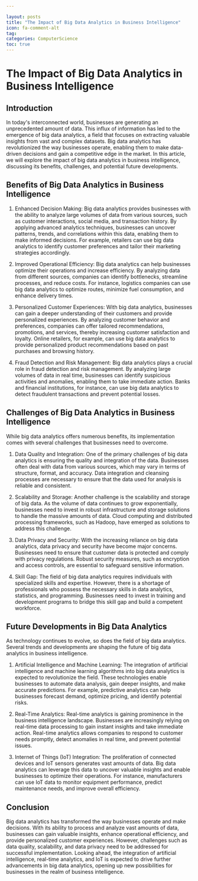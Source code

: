 ```yaml
---

layout: posts
title: "The Impact of Big Data Analytics in Business Intelligence"
icon: fa-comment-alt
tag:      
categories: ComputerScience
toc: true
---
```




# The Impact of Big Data Analytics in Business Intelligence

## Introduction

In today's interconnected world, businesses are generating an unprecedented amount of data. This influx of information has led to the emergence of big data analytics, a field that focuses on extracting valuable insights from vast and complex datasets. Big data analytics has revolutionized the way businesses operate, enabling them to make data-driven decisions and gain a competitive edge in the market. In this article, we will explore the impact of big data analytics in business intelligence, discussing its benefits, challenges, and potential future developments.

## Benefits of Big Data Analytics in Business Intelligence

1. Enhanced Decision Making: Big data analytics provides businesses with the ability to analyze large volumes of data from various sources, such as customer interactions, social media, and transaction history. By applying advanced analytics techniques, businesses can uncover patterns, trends, and correlations within this data, enabling them to make informed decisions. For example, retailers can use big data analytics to identify customer preferences and tailor their marketing strategies accordingly.

2. Improved Operational Efficiency: Big data analytics can help businesses optimize their operations and increase efficiency. By analyzing data from different sources, companies can identify bottlenecks, streamline processes, and reduce costs. For instance, logistics companies can use big data analytics to optimize routes, minimize fuel consumption, and enhance delivery times.

3. Personalized Customer Experiences: With big data analytics, businesses can gain a deeper understanding of their customers and provide personalized experiences. By analyzing customer behavior and preferences, companies can offer tailored recommendations, promotions, and services, thereby increasing customer satisfaction and loyalty. Online retailers, for example, can use big data analytics to provide personalized product recommendations based on past purchases and browsing history.

4. Fraud Detection and Risk Management: Big data analytics plays a crucial role in fraud detection and risk management. By analyzing large volumes of data in real time, businesses can identify suspicious activities and anomalies, enabling them to take immediate action. Banks and financial institutions, for instance, can use big data analytics to detect fraudulent transactions and prevent potential losses.

## Challenges of Big Data Analytics in Business Intelligence

While big data analytics offers numerous benefits, its implementation comes with several challenges that businesses need to overcome.

1. Data Quality and Integration: One of the primary challenges of big data analytics is ensuring the quality and integration of the data. Businesses often deal with data from various sources, which may vary in terms of structure, format, and accuracy. Data integration and cleansing processes are necessary to ensure that the data used for analysis is reliable and consistent.

2. Scalability and Storage: Another challenge is the scalability and storage of big data. As the volume of data continues to grow exponentially, businesses need to invest in robust infrastructure and storage solutions to handle the massive amounts of data. Cloud computing and distributed processing frameworks, such as Hadoop, have emerged as solutions to address this challenge.

3. Data Privacy and Security: With the increasing reliance on big data analytics, data privacy and security have become major concerns. Businesses need to ensure that customer data is protected and comply with privacy regulations. Robust security measures, such as encryption and access controls, are essential to safeguard sensitive information.

4. Skill Gap: The field of big data analytics requires individuals with specialized skills and expertise. However, there is a shortage of professionals who possess the necessary skills in data analytics, statistics, and programming. Businesses need to invest in training and development programs to bridge this skill gap and build a competent workforce.

## Future Developments in Big Data Analytics

As technology continues to evolve, so does the field of big data analytics. Several trends and developments are shaping the future of big data analytics in business intelligence.

1. Artificial Intelligence and Machine Learning: The integration of artificial intelligence and machine learning algorithms into big data analytics is expected to revolutionize the field. These technologies enable businesses to automate data analysis, gain deeper insights, and make accurate predictions. For example, predictive analytics can help businesses forecast demand, optimize pricing, and identify potential risks.

2. Real-Time Analytics: Real-time analytics is gaining prominence in the business intelligence landscape. Businesses are increasingly relying on real-time data processing to gain instant insights and take immediate action. Real-time analytics allows companies to respond to customer needs promptly, detect anomalies in real time, and prevent potential issues.

3. Internet of Things (IoT) Integration: The proliferation of connected devices and IoT sensors generates vast amounts of data. Big data analytics can leverage this data to uncover valuable insights and enable businesses to optimize their operations. For instance, manufacturers can use IoT data to monitor equipment performance, predict maintenance needs, and improve overall efficiency.

## Conclusion

Big data analytics has transformed the way businesses operate and make decisions. With its ability to process and analyze vast amounts of data, businesses can gain valuable insights, enhance operational efficiency, and provide personalized customer experiences. However, challenges such as data quality, scalability, and data privacy need to be addressed for successful implementation. Looking ahead, the integration of artificial intelligence, real-time analytics, and IoT is expected to drive further advancements in big data analytics, opening up new possibilities for businesses in the realm of business intelligence.